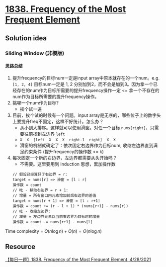 # [1838. Frequency of the Most Frequent Element](https://leetcode.com/problems/frequency-of-the-most-frequent-element/description/)

## Solution idea
### Sliding Window (非模版)
#### 思路总结
1. 提升frequency的目标num一定是input array中原本就存在的一个num。e.g. `[1, 2, 4]` 目标num一定是 1, 2 分别加到2，而不会是加到3。因为拿一个已经存在的num作为目标所需要的提升frequency操作一定 <= 拿一个不存在的num作为目标所需要的提升frequency操作。
2. 挑哪一个num作为目标?
    * 挨个试一遍
3. 目前，挨个试的时候有一个问题。input array是无序的，哪些位子上的数字头上要提升freq不固定，这样不好统计。怎么办？
    * 从小到大排序。这样就可以使用滑窗。对任一个目标 `nums[right]`，只需要往前找到左边界 `left`
    * `X  X  [left  X  X  X  right-1  right]  X  X`
    * 滑窗的机制就确定了：依次固定右边界作为目标num, 收缩左边界直到满足约束条件 (提升frequency的操作数 <= k)
4. 每次固定一个新的右边界，左边界都需要从头开始吗？
    * 不需要。这里要用到 Induction 思想，累加操作数
    ```
    // 假设已经算好了右边界 = r:
    target = nums[r] => 滑窗 = [l : r]
    操作数 = count
    // 吃 - 移动右边界 = r + 1:
    // 增量 = 所有窗口内元素增加前后右边界的差值
    target = nums[r + 1] => 滑窗 = [l : r+1]
    操作数 = count += (r - l + 1) * (nums[r+1] - nums[r])
    // 吐 - 收缩左边界:
    // 减量 = 左边界元素以当前右边界为目标时的增量
    操作数 = count -= nums[r+1] - nums[l]
    ```

Time complexity = $O(n\log n) + O(n) = O(n\log n)$

## Resource
[【每日一题】1838. Frequency of the Most Frequent Element, 4/28/2021](https://www.youtube.com/watch?v=c-Jt5jFKNv0&ab_channel=HuifengGuan)